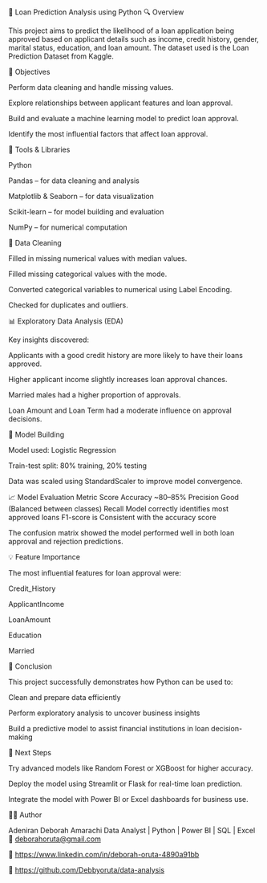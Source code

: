 📘 Loan Prediction Analysis using Python
🔍 Overview

This project aims to predict the likelihood of a loan application being approved based on applicant details such as income, credit history, gender, marital status, education, and loan amount.
The dataset used is the Loan Prediction Dataset from Kaggle.

🎯 Objectives

Perform data cleaning and handle missing values.

Explore relationships between applicant features and loan approval.

Build and evaluate a machine learning model to predict loan approval.

Identify the most influential factors that affect loan approval.

🧰 Tools & Libraries

Python

Pandas – for data cleaning and analysis

Matplotlib & Seaborn – for data visualization

Scikit-learn – for model building and evaluation

NumPy – for numerical computation

🧹 Data Cleaning

Filled in missing numerical values with median values.

Filled missing categorical values with the mode.

Converted categorical variables to numerical using Label Encoding.

Checked for duplicates and outliers.

📊 Exploratory Data Analysis (EDA)

Key insights discovered:

Applicants with a good credit history are more likely to have their loans approved.

Higher applicant income slightly increases loan approval chances.

Married males had a higher proportion of approvals.

Loan Amount and Loan Term had a moderate influence on approval decisions.

🤖 Model Building

Model used: Logistic Regression

Train-test split: 80% training, 20% testing

Data was scaled using StandardScaler to improve model convergence.

📈 Model Evaluation
Metric	Score
Accuracy	~80–85%
Precision	Good (Balanced between classes)
Recall	Model correctly identifies most approved loans
F1-score	is Consistent with the accuracy score

The confusion matrix showed the model performed well in both loan approval and rejection predictions.

💡 Feature Importance

The most influential features for loan approval were:

Credit_History

ApplicantIncome

LoanAmount

Education

Married

🚀 Conclusion

This project successfully demonstrates how Python can be used to:

Clean and prepare data efficiently

Perform exploratory analysis to uncover business insights

Build a predictive model to assist financial institutions in loan decision-making

🔗 Next Steps

Try advanced models like Random Forest or XGBoost for higher accuracy.

Deploy the model using Streamlit or Flask for real-time loan prediction.

Integrate the model with Power BI or Excel dashboards for business use.

👩‍💻 Author

Adeniran Deborah Amarachi
Data Analyst | Python | Power BI | SQL | Excel
📧 deborahoruta@gmail.com

🔗 https://www.linkedin.com/in/deborah-oruta-4890a91bb

🔗 https://github.com/Debbyoruta/data-analysis
